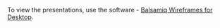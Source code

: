 To view the presentations, use the software - [Balsamiq Wireframes for Desktop](https://balsamiq.com/wireframes/desktop/).